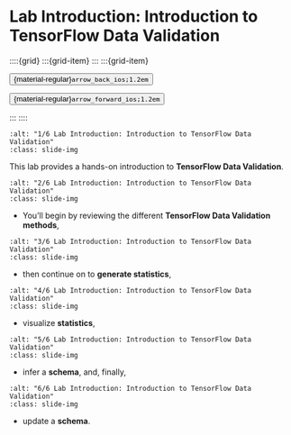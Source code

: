 # Lab Introduction: Introduction to TensorFlow Data Validation

<aside class="margin sidebar">

::::{grid}
:::{grid-item}
:::
:::{grid-item}
<div id="slide-controls" class="btn-toolbar justify-content-between">

<button id="arrow_back" class="sd-btn">{material-regular}`arrow_back_ios;1.2em`</button>

<button id="arrow_forward" class="sd-btn">{material-regular}`arrow_forward_ios;1.2em`</button>
</div>
:::
::::
</aside>
<div class="slides">
<div>

```{image} ../../../images/gcp_courses/production_ml_systems/designing_adaptable_ml_syste/lab_intro_intro_to_tf_data_validation/001.jpg
:alt: "1/6 Lab Introduction: Introduction to TensorFlow Data Validation"
:class: slide-img
```
<div class="cell tag_remove-input tag_output_scroll docutils container">
<div class="cell_output docutils container">

This lab provides a hands-on introduction to **TensorFlow Data Validation**.
</div>
</div>
</div>
</div>
<div class="slides">
<div>

```{image} ../../../images/gcp_courses/production_ml_systems/designing_adaptable_ml_syste/lab_intro_intro_to_tf_data_validation/002.jpg
:alt: "2/6 Lab Introduction: Introduction to TensorFlow Data Validation"
:class: slide-img
```
<div class="cell tag_remove-input tag_output_scroll docutils container">
<div class="cell_output docutils container">

* You’ll begin by reviewing the different **TensorFlow Data Validation methods**,
</div>
</div>
</div>
</div>
<div class="slides">
<div>

```{image} ../../../images/gcp_courses/production_ml_systems/designing_adaptable_ml_syste/lab_intro_intro_to_tf_data_validation/003.jpg
:alt: "3/6 Lab Introduction: Introduction to TensorFlow Data Validation"
:class: slide-img
```
<div class="cell tag_remove-input tag_output_scroll docutils container">
<div class="cell_output docutils container">

* then continue on to **generate statistics**,
</div>
</div>
</div>
</div>
<div class="slides">
<div>

```{image} ../../../images/gcp_courses/production_ml_systems/designing_adaptable_ml_syste/lab_intro_intro_to_tf_data_validation/004.jpg
:alt: "4/6 Lab Introduction: Introduction to TensorFlow Data Validation"
:class: slide-img
```
<div class="cell tag_remove-input tag_output_scroll docutils container">
<div class="cell_output docutils container">

* visualize **statistics**,
</div>
</div>
</div>
</div>
<div class="slides">
<div>

```{image} ../../../images/gcp_courses/production_ml_systems/designing_adaptable_ml_syste/lab_intro_intro_to_tf_data_validation/005.jpg
:alt: "5/6 Lab Introduction: Introduction to TensorFlow Data Validation"
:class: slide-img
```
<div class="cell tag_remove-input tag_output_scroll docutils container">
<div class="cell_output docutils container">

* infer a **schema**, and, finally,
</div>
</div>
</div>
</div>
<div class="slides">
<div>

```{image} ../../../images/gcp_courses/production_ml_systems/designing_adaptable_ml_syste/lab_intro_intro_to_tf_data_validation/006.jpg
:alt: "6/6 Lab Introduction: Introduction to TensorFlow Data Validation"
:class: slide-img
```
<div class="cell tag_remove-input tag_output_scroll docutils container">
<div class="cell_output docutils container">

* update a **schema**.
</div>
</div>
</div>
</div>
